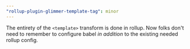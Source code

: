 ```yaml
---
"rollup-plugin-glimmer-template-tag": minor
---
```


The entirety of the `<template>` transform is done in rollup.
Now folks don't need to remember to configure babel _in addition_ to the existing needed rollup config.

